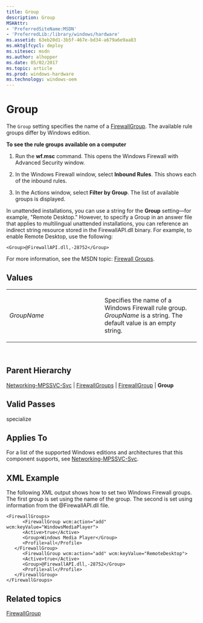 ```yaml
---
title: Group
description: Group
MSHAttr:
- 'PreferredSiteName:MSDN'
- 'PreferredLib:/library/windows/hardware'
ms.assetid: 63eb28d1-3b5f-467e-bd34-a679a6e9aa83
ms.mktglfcycl: deploy
ms.sitesec: msdn
ms.author: alhopper
ms.date: 05/02/2017
ms.topic: article
ms.prod: windows-hardware
ms.technology: windows-oem
---
```


# Group


The `Group` setting specifies the name of a [FirewallGroup](networking-mpssvc-svcfirewallgroups-firewallgroup.md). The available rule groups differ by Windows edition.

**To see the rule groups available on a computer**

1.  Run the **wf.msc** command. This opens the Windows Firewall with Advanced Security window.

2.  In the Windows Firewall window, select **Inbound Rules**. This shows each of the inbound rules.

3.  In the Actions window, select **Filter by Group**. The list of available groups is displayed.

In unattended installations, you can use a string for the **Group** setting—for example, "Remote Desktop." However, to specify a Group in an answer file that applies to multilingual unattended installations, you can reference an indirect string resource stored in the FirewallAPI.dll binary. For example, to enable Remote Desktop, use the following:

``` syntax
<Group>@FirewallAPI.dll,-28752</Group>
```

For more information, see the MSDN topic: [Firewall Groups](http://go.microsoft.com/fwlink/?LinkId=99708).

## Values


<table>
<colgroup>
<col width="50%" />
<col width="50%" />
</colgroup>
<tbody>
<tr class="odd">
<td><p><em>GroupName</em></p></td>
<td><p>Specifies the name of a Windows Firewall rule group. <em>GroupName</em> is a string. The default value is an empty string.</p></td>
</tr>
</tbody>
</table>

 

## Parent Hierarchy


[Networking-MPSSVC-Svc](networking-mpssvc-svc.md) | [FirewallGroups](networking-mpssvc-svcfirewallgroups.md) | [FirewallGroup](networking-mpssvc-svcfirewallgroups-firewallgroup.md) | **Group**

## Valid Passes


specialize

## Applies To


For a list of the supported Windows editions and architectures that this component supports, see [Networking-MPSSVC-Svc](networking-mpssvc-svc.md).

## XML Example


The following XML output shows how to set two Windows Firewall groups. The first group is set using the name of the group. The second is set using information from the @FirewallAPI.dll file.

``` syntax
<FirewallGroups>
      <FirewallGroup wcm:action="add" wcm:keyValue="WindowsMediaPlayer">
      <Active>true</Active> 
      <Group>Windows Media Player</Group> 
      <Profile>all</Profile> 
   </FirewallGroup>
      <FirewallGroup wcm:action="add" wcm:keyValue="RemoteDesktop">
      <Active>true</Active> 
      <Group>@FirewallAPI.dll,-28752</Group> 
      <Profile>all</Profile> 
   </FirewallGroup>
</FirewallGroups>
```

## Related topics


[FirewallGroup](networking-mpssvc-svcfirewallgroups-firewallgroup.md)

 

 








